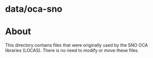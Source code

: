 data/oca-sno
==========

About
==========
This directory contains files that were originally used by the SNO OCA libraries (LOCAS). There is no need to modify or move these files.
